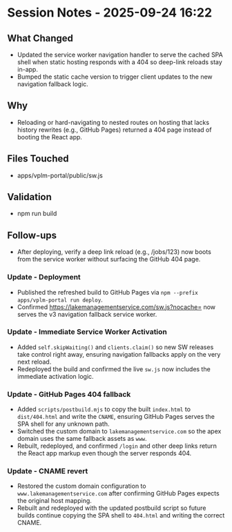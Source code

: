 # Session Notes - 2025-09-24 16:22

## What Changed
- Updated the service worker navigation handler to serve the cached SPA shell when static hosting responds with a 404 so deep-link reloads stay in-app.
- Bumped the static cache version to trigger client updates to the new navigation fallback logic.

## Why
- Reloading or hard-navigating to nested routes on hosting that lacks history rewrites (e.g., GitHub Pages) returned a 404 page instead of booting the React app.

## Files Touched
- apps/vplm-portal/public/sw.js

## Validation
- npm run build

## Follow-ups
- After deploying, verify a deep link reload (e.g., /jobs/123) now boots from the service worker without surfacing the GitHub 404 page.

### Update - Deployment
- Published the refreshed build to GitHub Pages via `npm --prefix apps/vplm-portal run deploy`.
- Confirmed https://lakemanagementservice.com/sw.js?nocache=<timestamp> now serves the v3 navigation fallback service worker.

### Update - Immediate Service Worker Activation
- Added `self.skipWaiting()` and `clients.claim()` so new SW releases take control right away, ensuring navigation fallbacks apply on the very next reload.
- Redeployed the build and confirmed the live `sw.js` now includes the immediate activation logic.

### Update - GitHub Pages 404 fallback
- Added `scripts/postbuild.mjs` to copy the built `index.html` to `dist/404.html` and write the `CNAME`, ensuring GitHub Pages serves the SPA shell for any unknown path.
- Switched the custom domain to `lakemanagementservice.com` so the apex domain uses the same fallback assets as `www`.
- Rebuilt, redeployed, and confirmed `/login` and other deep links return the React app markup even though the server responds 404.

### Update - CNAME revert
- Restored the custom domain configuration to `www.lakemanagementservice.com` after confirming GitHub Pages expects the original host mapping.
- Rebuilt and redeployed with the updated postbuild script so future builds continue copying the SPA shell to `404.html` and writing the correct CNAME.
